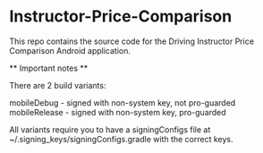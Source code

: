 # Instructor-Price-Comparison

This repo contains the source code for the Driving Instructor Price Comparison Android application.


** Important notes **

There are 2 build variants:

mobileDebug - signed with non-system key, not pro-guarded
mobileRelease - signed with non-system key, pro-guarded

All variants require you to have a signingConfigs file at ~/.signing_keys/signingConfigs.gradle with the correct keys.